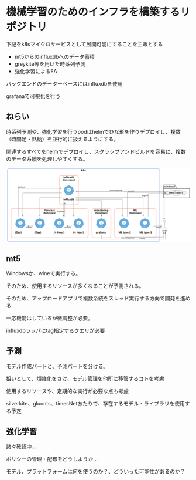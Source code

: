 # 機械学習のためのインフラを構築するリポジトリ

下記をk8sマイクロサービスとして展開可能にすることを主眼とする

- mt5からのinfluxdbへのデータ蓄積
- greykite等を用いた時系列予測
- 強化学習によるEA

バックエンドのデーターベースにはinfluxdbを使用

grafanaで可視化を行う

## ねらい

時系列予測や、強化学習を行うpodはhelmでひな形を作りデプロイし、複数（時間足・銘柄）を並行的に扱えるようにする。

関連するすべてをhelmでデプロイし、スクラップアンドビルドを容易に、複数のデータ系統を処理しやすくする。


![concept pic](docs/img/concept_k8.png)

## mt5

Windowsか、wineで実行する。

そのため、使用するリソースが多くなることが予測される。

そのため、アップロードアプリで複数系統をスレッド実行する方向で開発を進める

一応機能はしているが微調整が必要。

influxdbラッパにtag指定するクエリが必要

## 予測

モデル作成パートと、予測パートを分ける。

狙いとして、煩雑化をさけ、モデル管理を他所に移管するコトを考慮

使用するリソースや、定期的な実行が必要な点も考慮

silverkite、gluonts、timesNetあたりで、存在するモデル・ライブラリを使用する予定


## 強化学習

諸々確認中…

ポリシーの管理・配布をどうしようか…

モデル、プラットフォームは何を使うのか？、どういった可能性があるのか？
